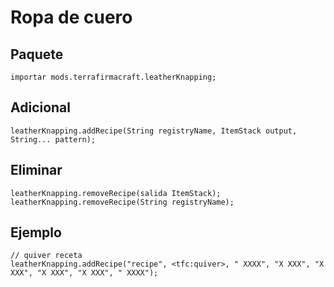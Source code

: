 # Ropa de cuero

## Paquete
```zenscript
importar mods.terrafirmacraft.leatherKnapping;
```

## Adicional

```zenscript
leatherKnapping.addRecipe(String registryName, ItemStack output, String... pattern);
```

## Eliminar

```zenscript
leatherKnapping.removeRecipe(salida ItemStack);
leatherKnapping.removeRecipe(String registryName);
```

## Ejemplo
```zenscript
// quiver receta
leatherKnapping.addRecipe("recipe", <tfc:quiver>, " XXXX", "X XXX", "X XXX", "X XXX", "X XXX", " XXXX");
```